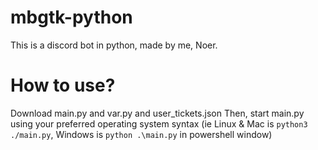 # mbgtk-python
This is a discord bot in python, made by me, Noer.

# How to use?
Download main.py and var.py and user_tickets.json
Then, start main.py using your preferred operating system syntax (ie Linux & Mac is `python3 ./main.py`, Windows is `python .\main.py` in powershell window)
